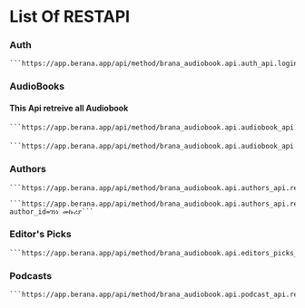 # List Of RESTAPI

### Auth

    ```https://app.berana.app/api/method/brana_audiobook.api.auth_api.login```

### AudioBooks
#### This Api retreive all Audiobook 
    ```https://app.berana.app/api/method/brana_audiobook.api.audiobook_api.retrieve_audiobooks```
#### 
    ```https://app.berana.app/api/method/brana_audiobook.api.audiobook_api.retrieve_audiobooks```
### Authors

    ```https://app.berana.app/api/method/brana_audiobook.api.authors_api.retrive_authors```

    ```https://app.berana.app/api/method/brana_audiobook.api.authors_api.retrieve_author?author_id=ገነነ መኩሪያ```

### Editor's Picks
    ```https://app.berana.app/api/method/brana_audiobook.api.editors_picks_api.retrieve_editors_picks```

### Podcasts

    ```https://app.berana.app/api/method/brana_audiobook.api.podcast_api.retrieve_podcasts```
